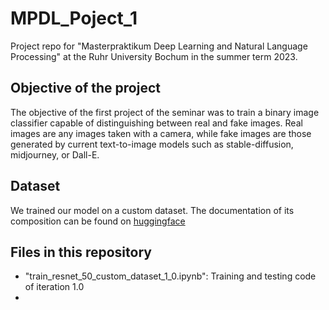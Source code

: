# MPDL_Poject_1
Project repo for "Masterpraktikum Deep Learning and Natural Language Processing" at the Ruhr University Bochum in the summer term 2023.

## Objective of the project
The objective of the first project of the seminar was to train a binary image classifier capable of distinguishing between real and fake images. Real images are any images taken with a camera, while fake images are those generated by current text-to-image models such as stable-diffusion, midjourney, or Dall-E.

## Dataset
We trained our model on a custom dataset. The documentation of its composition can be found on [huggingface](https://huggingface.co/datasets/Hanneseh/MPDL_Project_1_custom_data)

## Files in this repository
- "train_resnet_50_custom_dataset_1_0.ipynb": Training and testing code of iteration 1.0
- 